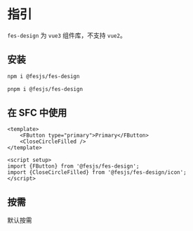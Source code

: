 # 指引

`fes-design` 为 `vue3` 组件库，不支持 `vue2`。

## 安装

```bash
npm i @fesjs/fes-design
```

```bash
pnpm i @fesjs/fes-design
```

## 在 SFC 中使用

```vue
<template>
    <FButton type="primary">Primary</FButton>
    <CloseCircleFilled />
</template>

<script setup>
import {FButton} from '@fesjs/fes-design';
import {CloseCircleFilled} from '@fesjs/fes-design/icon';
</script>
```

## 按需

默认按需
